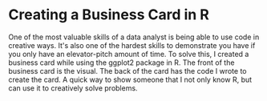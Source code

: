 # Creating a Business Card in R

One of the most valuable skills of a data analyst is being able to use code in creative ways. It's also one of the hardest skills to demonstrate you have if you only have an elevator-pitch amount of time. To solve this, I created a business card while using the ggplot2 package in R. The front of the business card is the visual. The back of the card has the code I wrote to create the card. A quick way to show someone that I not only know R, but can use it to creatively solve problems.
